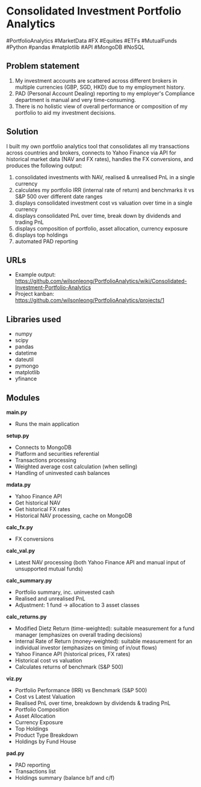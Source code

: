 # Consolidated Investment Portfolio Analytics

#PortfolioAnalytics #MarketData #FX #Equities #ETFs #MutualFunds
#Python #pandas #matplotlib #API 
#MongoDB #NoSQL 

## Problem statement
1. My investment accounts are scattered across different brokers in multiple currencies (GBP, SGD, HKD) due to my employment history.
2. PAD (Personal Account Dealing) reporting to my employer's Compliance department is manual and very time-consuming.
3. There is no holistic view of overall performance or composition of my portfolio to aid my investment decisions.

## Solution
I built my own portfolio analytics tool that consolidates all my transactions across countries and brokers, connects to Yahoo Finance via API for historical market data (NAV and FX rates), handles the FX conversions, and produces the following output:
1. consolidated investments with NAV, realised & unrealised PnL in a single currency
2. calculates my portfolio IRR (internal rate of return) and benchmarks it vs S&P 500 over different date ranges
3. displays consolidated investment cost vs valuation over time in a single currency
4. displays consolidated PnL over time, break down by dividends and trading PnL
5. displays composition of portfolio, asset allocation, currency exposure
6. displays top holdings
7. automated PAD reporting

## URLs
* Example output: https://github.com/wilsonleong/PortfolioAnalytics/wiki/Consolidated-Investment-Portfolio-Analytics
* Project kanban: https://github.com/wilsonleong/PortfolioAnalytics/projects/1

## Libraries used
* numpy
* scipy
* pandas
* datetime
* dateutil
* pymongo
* matplotlib
* yfinance

## Modules

**main.py**
* Runs the main application

**setup.py**
* Connects to MongoDB
* Platform and securities referential
* Transactions processing
* Weighted average cost calculation (when selling)
* Handling of uninvested cash balances

**mdata.py**
* Yahoo Finance API
* Get historical NAV
* Get historical FX rates
* Historical NAV processing, cache on MongoDB

**calc_fx.py**
* FX conversions

**calc_val.py**
* Latest NAV processing (both Yahoo Finance API and manual input of unsupported mutual funds)

**calc_summary.py**
* Portfolio summary, inc. uninvested cash
* Realised and unrealised PnL
* Adjustment: 1 fund -> allocation to 3 asset classes

**calc_returns.py**
* Modified Dietz Return (time-weighted): suitable measurement for a fund manager (emphasizes on overall trading decisions)
* Internal Rate of Return (money-weighted): suitable measurement for an individual investor (emphasizes on timing of in/out flows)
* Yahoo Finance API (historical prices, FX rates)
* Historical cost vs valuation
* Calculates returns of benchmark (S&P 500)

**viz.py**
* Portfolio Performance (IRR) vs Benchmark (S&P 500)
* Cost vs Latest Valuation
* Realised PnL over time, breakdown by dividends & trading PnL
* Portfolio Composition
* Asset Allocation
* Currency Exposure
* Top Holdings
* Product Type Breakdown
* Holdings by Fund House

**pad.py**
* PAD reporting
* Transactions list
* Holdings summary (balance b/f and c/f)
